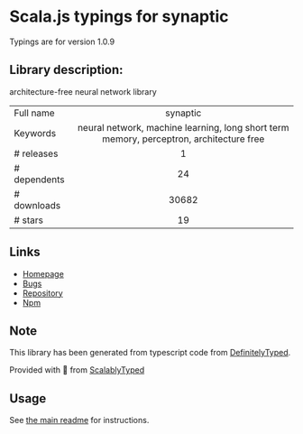 
# Scala.js typings for synaptic

Typings are for version 1.0.9

## Library description:
architecture-free neural network library

|                    |                 |
| ------------------ | :-------------: |
| Full name          | synaptic |
| Keywords           | neural network, machine learning, long short term memory, perceptron, architecture free |
| # releases         | 1 |
| # dependents       | 24 |
| # downloads        | 30682 |
| # stars            | 19 |

## Links
- [Homepage](http://caza.la/synaptic)
- [Bugs](https://github.com/cazala/synaptic/issues)
- [Repository](https://github.com/cazala/synaptic)
- [Npm](https://www.npmjs.com/package/synaptic)
    


## Note
This library has been generated from typescript code from [DefinitelyTyped](https://definitelytyped.org).

Provided with :purple_heart: from [ScalablyTyped](https://github.com/oyvindberg/ScalablyTyped)

## Usage
See [the main readme](../../readme.md) for instructions.


